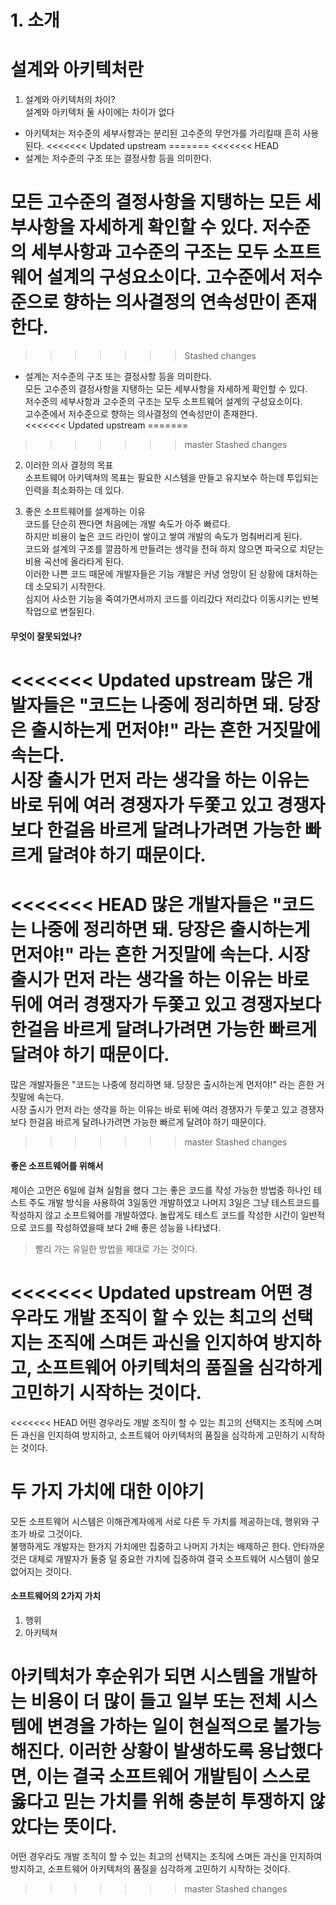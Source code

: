 # 1. 소개

# 설계와 아키텍처란
1. 설계와 아키텍처의 차이?  
설계와 아키텍처 둘 사이에는 차이가 없다 
- 아키텍처는 저수준의 세부사항과는 분리된 고수준의 무언가를 가리킬때 흔히 사용된다.
<<<<<<< Updated upstream
=======
<<<<<<< HEAD
- 설계는 저수준의 구조 또는 결정사항 등을 의미한다.

모든 고수준의 결정사항을 지탱하는 모든 세부사항을 자세하게 확인할 수 있다.
저수준의 세부사항과 고수준의 구조는 모두 소프트웨어 설계의 구성요소이다.
고수준에서 저수준으로 향하는 의사결정의 연속성만이 존재한다.
=======
>>>>>>> Stashed changes
- 설계는 저수준의 구조 또는 결정사항 등을 의미한다.  
모든 고수준의 결정사항을 지탱하는 모든 세부사항을 자세하게 확인할 수 있다.  
저수준의 세부사항과 고수준의 구조는 모두 소프트웨어 설계의 구성요소이다.  
고수준에서 저수준으로 향하는 의사결정의 연속성만이 존재한다.  
<<<<<<< Updated upstream
=======
>>>>>>> master
>>>>>>> Stashed changes

2. 이러한 의사 결정의 목표  
소프트웨어 아키텍쳐의 목표는 필요한 시스템을 만들고 유지보수 하는데 투입되는 인력을 최소화하는 데 있다.

3. 좋은 소프트웨어를 설계하는 이유  
코드를 단순히 짠다면 처음에는 개발 속도가 아주 빠르다.  
하지만 비용이 높은 코드 라인이 쌓이고 쌓여 개발의 속도가 멈춰버리게 된다.  
코드와 설계의 구조를 깔끔하게 만들려는 생각을 전혀 하지 않으면 파국으로 치닫는 비용 곡선에 올라타게 된다.  
이러한 나쁜 코드 때문에 개발자들은 기능 개발은 커녕 엉망이 된 상황에 대처하는데 소모되기 시작한다.  
심지어 사소한 기능을 죽여가면서까지 코드를 이리갔다 저리갔다 이동시키는 반복작업으로 변질된다.  

#### 무엇이 잘못되었나?
<<<<<<< Updated upstream
많은 개발자들은 "코드는 나중에 정리하면 돼. 당장은 출시하는게 먼저야!" 라는 흔한 거짓말에 속는다.  
시장 출시가 먼저 라는 생각을 하는 이유는 바로 뒤에 여러 경쟁자가 두쫓고 있고 경쟁자보다 한걸음 바르게 달려나가려면 가능한 빠르게 달려야 하기 때문이다.  
=======
<<<<<<< HEAD
많은 개발자들은 "코드는 나중에 정리하면 돼. 당장은 출시하는게 먼저야!" 라는 흔한 거짓말에 속는다.
시장 출시가 먼저 라는 생각을 하는 이유는 바로 뒤에 여러 경쟁자가 두쫓고 있고 경쟁자보다 한걸음 바르게 달려나가려면 가능한 빠르게 달려야 하기 때문이다.
=======
많은 개발자들은 "코드는 나중에 정리하면 돼. 당장은 출시하는게 먼저야!" 라는 흔한 거짓말에 속는다.  
시장 출시가 먼저 라는 생각을 하는 이유는 바로 뒤에 여러 경쟁자가 두쫓고 있고 경쟁자보다 한걸음 바르게 달려나가려면 가능한 빠르게 달려야 하기 때문이다.  
>>>>>>> master
>>>>>>> Stashed changes

#### 좋은 소프트웨어를 위해서
제이슨 고먼은 6일에 걸쳐 실험을 했다 그는 좋은 코드를 작성 가능한 방법중 하나인 테스트 주도 개발 방식을 사용하여
3일동안 개발하였고 나머지 3일은 그냥 테스트코드를 작성하지 않고 소프트웨어를 개발하였다. 
놀랍게도 테스트 코드를 작성한 시간이 일반적으로 코드를 작성하였을때 보다 2배 좋은 성능을 나타냈다.  
> 빨리 가는 유일한 방법을 제대로 가는 것이다.

<<<<<<< Updated upstream
어떤 경우라도 개발 조직이 할 수 있는 최고의 선택지는 조직에 스며든 과신을 인지하여 방지하고, 소프트웨어 아키텍처의 품질을 심각하게 고민하기 시작하는 것이다.  
=======
<<<<<<< HEAD
어떤 경우라도 개발 조직이 할 수 있는 최고의 선택지는 조직에 스며든 과신을 인지하여 방지하고, 소프트웨어 아키텍처의 품질을 심각하게 고민하기 시작하는 것이다.
# 두 가지 가치에 대한 이야기
모든 소프트웨어 시스템은 이해관계자에게 서로 다른 두 가치를 제공하는데, 행위와 구조가 바로 그것이다.  
불행하게도 개발자는 한가지 가치에만 집중하고 나머지 가치는 배제하곤 한다. 안타까운 것은 대체로 개발자가 둘중 덜 중요한 가치에 집중하여 결국 소프트웨어 시스템이 쓸모없어지는 것이다.

#### 소프트웨어의 2가지 가치  
1. 행위  
2. 아키텍쳐  

아키텍처가 후순위가 되면 시스템을 개발하는 비용이 더 많이 들고 일부 또는 전체 시스템에 변경을 가하는 일이 현실적으로 불가능해진다.
이러한 상황이 발생하도록 용납했다면, 이는 결국 소프트웨어 개발팀이 스스로 옳다고 믿는 가치를 위해 충분히 투쟁하지 않았다는 뜻이다.
=======
어떤 경우라도 개발 조직이 할 수 있는 최고의 선택지는 조직에 스며든 과신을 인지하여 방지하고, 소프트웨어 아키텍처의 품질을 심각하게 고민하기 시작하는 것이다.  
>>>>>>> master
>>>>>>> Stashed changes
